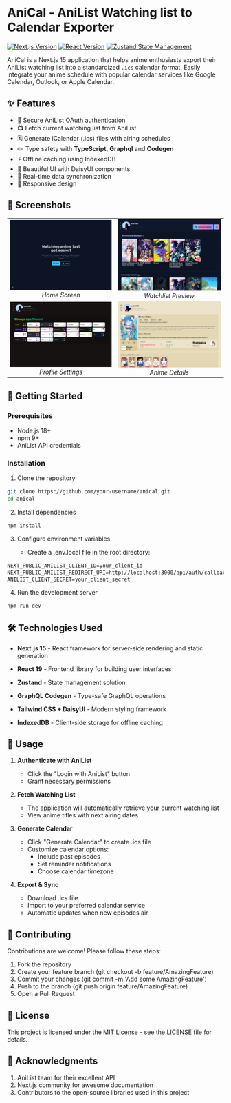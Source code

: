 # AniCal - AniList Watching list to Calendar Exporter

[![Next.js Version](https://img.shields.io/badge/next.js-15.1.6-blue?logo=next.js)](https://nextjs.org/)
[![React Version](https://img.shields.io/badge/react-19.0.0-blue?logo=react)](https://react.dev/)
[![Zustand State Management](https://img.shields.io/badge/state_management-zustand-%2320232a)](https://zustand-demo.pmnd.rs/)

AniCal is a Next.js 15 application that helps anime enthusiasts export their AniList watching list into a standardized `.ics` calendar format. Easily integrate your anime schedule with popular calendar services like Google Calendar, Outlook, or Apple Calendar.

## ✨ Features

- 🔐 Secure AniList OAuth authentication
- 📺 Fetch current watching list from AniList
- 🗓️ Generate iCalendar (.ics) files with airing schedules
- ✏️ Type safety with **TypeScript**, **Graphql** and **Codegen**
- ⚡ Offline caching using IndexedDB
- 🎨 Beautiful UI with DaisyUI components
- 🔄 Real-time data synchronization
- 📱 Responsive design

## 📸 Screenshots

<div align="center">
  <table>
    <tr>
      <td align="center">
        <img src="./public/screenshots/home.png" alt="Home Screen" width="400px">
        <br>
        <em>Home Screen</em>
      </td>
      <td align="center">
        <img src="./public/screenshots/profile.png" alt="Watchlist Preview" width="400px">
        <br>
        <em>Watchlist Preview</em>
      </td>
    </tr>
    <tr>
      <td align="center">
        <img src="./public/screenshots/settings.png" alt="Profile Settings" width="400px">
        <br>
        <em>Profile Settings</em>
      </td>
      <td align="center">
        <img src="./public/screenshots/anime.png" alt="Anime Details" width="400px">
        <br>
        <em>Anime Details</em>
      </td>
    </tr>
  </table>
</div>

## 🚀 Getting Started

### Prerequisites

- Node.js 18+
- npm 9+
- AniList API credentials

### Installation

1. Clone the repository
```bash
git clone https://github.com/your-username/anical.git
cd anical
```
2. Install dependencies

```bash
npm install
```

3. Configure environment variables

    - Create a .env.local file in the root directory:

```env
NEXT_PUBLIC_ANILIST_CLIENT_ID=your_client_id
NEXT_PUBLIC_ANILIST_REDIRECT_URI=http://localhost:3000/api/auth/callback
ANILIST_CLIENT_SECRET=your_client_secret
```

4. Run the development server

```bash
npm run dev
```

## 🛠️ Technologies Used

 - **Next.js 15** - React framework for server-side rendering and static generation

 - **React 19** - Frontend library for building user interfaces

 - **Zustand** - State management solution

 - **GraphQL Codegen** - Type-safe GraphQL operations

 - **Tailwind CSS + DaisyUI** - Modern styling framework

 - **IndexedDB** - Client-side storage for offline caching

## 📖 Usage

1. **Authenticate with AniList**
   - Click the "Login with AniList" button
   - Grant necessary permissions

2. **Fetch Watching List**
   - The application will automatically retrieve your current watching list
   - View anime titles with next airing dates

3. **Generate Calendar**
   - Click "Generate Calendar" to create .ics file
   - Customize calendar options:
     - Include past episodes
     - Set reminder notifications
     - Choose calendar timezone

4. **Export & Sync**
   - Download .ics file
   - Import to your preferred calendar service
   - Automatic updates when new episodes air

## 🤝 Contributing

Contributions are welcome! Please follow these steps:

1. Fork the repository
2. Create your feature branch (git checkout -b feature/AmazingFeature)
3. Commit your changes (git commit -m 'Add some AmazingFeature')
4. Push to the branch (git push origin feature/AmazingFeature)
5. Open a Pull Request

## 📄 License

This project is licensed under the MIT License - see the LICENSE file for details.

## 🙏 Acknowledgments

1. AniList team for their excellent API
2. Next.js community for awesome documentation
3. Contributors to the open-source libraries used in this project